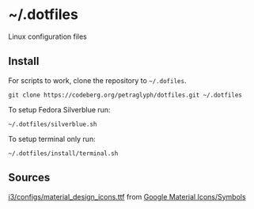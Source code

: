 # ~/.dotfiles
Linux configuration files


## Install
For scripts to work, clone the repository to `~/.dofiles`.

	git clone https://codeberg.org/petraglyph/dotfiles.git ~/.dotfiles

To setup Fedora Silverblue run:

	~/.dotfiles/silverblue.sh

To setup terminal only run:

	~/.dotfiles/install/terminal.sh


## Sources
[i3/configs/material_design_icons.ttf](/i3/configs/material_design_icons.ttf) from [Google Material Icons/Symbols](https://github.com/google/material-design-icons)

